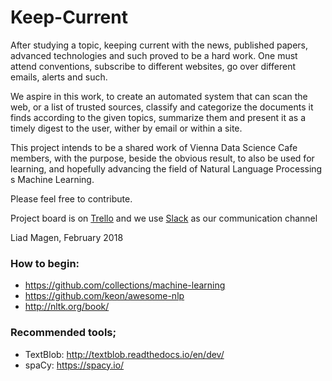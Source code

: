 # Keep-Current
After studying a topic, keeping current with the news, published papers, advanced technologies and such proved to be a hard work.
One must attend conventions, subscribe to different websites, go over different emails, alerts and such.

We aspire in this work, to create an automated system that can scan the web, or a list of trusted sources, classify and categorize the documents it finds according to the given topics, summarize them and present it as a timely digest to the user, wither by email or within a site.


This project intends to be a shared work of Vienna Data Science Cafe members, with the purpose, beside the obvious result, to also be used for learning, and hopefully advancing the field of Natural Language Processing s Machine Learning.

Please feel free to contribute.


Project board is on [Trello](https://trello.com/b/KmMEPjfT/keep-current) and we use [Slack](https://vdsg.slack.com/messages/C9BNW5N9L/details) as our communication channel


Liad Magen, February 2018




### How to begin:
* https://github.com/collections/machine-learning
* https://github.com/keon/awesome-nlp
* http://nltk.org/book/


### Recommended tools;
* TextBlob: http://textblob.readthedocs.io/en/dev/
* spaCy: https://spacy.io/
